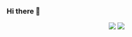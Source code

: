 ### Hi there 👋

<p align="center">
  <img src ="https://github-readme-stats.vercel.app/api?username=clockworkgr&show_icons=true&count_private=true&theme=radical&hide_border=true&hide=issues,contribs&bg_color=00000000">
  <img src ="https://github-readme-stats.vercel.app/api/top-langs/?username=clockworkgr&layout=compact&hide_border=true&theme=radical&bg_color=00000000&langs_count=6&hide=jupyter%20notebook,tex,css,php">
</p>
